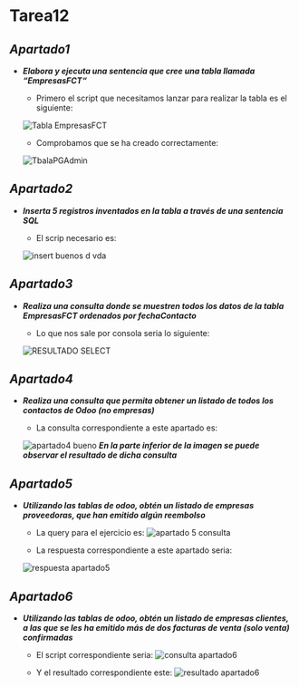 
# Tarea12

## ***Apartado1***

- ***Elabora y ejecuta una sentencia que cree una tabla llamada “EmpresasFCT“***
  
  - Primero el script que necesitamos lanzar para realizar la tabla es el siguiente:

  ![Tabla EmpresasFCT](https://github.com/user-attachments/assets/d7256226-3c1b-420c-9f49-85c5f0d39c8f)
  
  - Comprobamos que se ha creado correctamente:
  
  ![TbalaPGAdmin](https://github.com/user-attachments/assets/ff4fa569-bfd0-4bdf-b6e5-bd06eb2c239e)


## ***Apartado2***

- ***Inserta 5 registros inventados en la tabla a través de una sentencia SQL***
  
  - El scrip necesario es:

  ![insert buenos d vda](https://github.com/user-attachments/assets/f9ac3b81-e7fd-4318-b0f5-b0ebf4737000)

## ***Apartado3***

- ***Realiza una consulta donde se muestren todos los datos de la tabla EmpresasFCT ordenados por fechaContacto***
  
  - Lo que nos sale por consola seria lo siguiente:
   
  ![RESULTADO SELECT](https://github.com/user-attachments/assets/d49c40eb-2bf0-4a64-b53d-68cc35721939)
  


## ***Apartado4***

- ***Realiza una consulta que permita obtener un listado de todos los contactos de Odoo (no empresas)***
  
  - La consulta correspondiente a este apartado es:
  
  ![apartado4 bueno](https://github.com/user-attachments/assets/7cfec1fc-042a-40c2-9770-3293ddbaad72)
  ***En la parte inferior de la imagen se puede observar el resultado de dicha consulta***
  


## ***Apartado5***

- ***Utilizando las tablas de odoo, obtén un listado de empresas proveedoras, que han emitido algún reembolso***
  
  - La query para el ejercicio es:
  ![apartado 5 consulta](https://github.com/user-attachments/assets/3753e6ef-7add-4be0-b27d-3111443dfbf2)
  
  
  - La respuesta correspondiente a este apartado seria:
  
  ![respuesta apartado5](https://github.com/user-attachments/assets/df003480-3374-4d7c-867e-46d018b7eac7)

## ***Apartado6***

- ***Utilizando las tablas de odoo, obtén un listado de empresas clientes, a las que se les ha emitido más de dos facturas de venta (solo venta) confirmadas***
  
  - El script correspondiente seria:
  ![consulta apartado6](https://github.com/user-attachments/assets/fa6d16d9-1666-4be5-9445-e8177d246ae7)
  
  - Y el resultado correspondiente este:
  ![resultado apartado6](https://github.com/user-attachments/assets/05fa16a4-a056-4b9d-951f-9e6265327b49)
